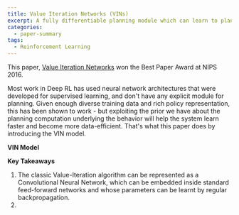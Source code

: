 ```yaml
---
title: Value Iteration Networks (VINs)
excerpt: A fully differentiable planning module which can learn to plan end to end using backpropagation - NIPS 2016 Best Paper
categories:
  - paper-summary
tags:
  - Reinforcement Learning
---
```

This paper, [Value Iteration Networks](https://arxiv.org/abs/1602.02867) won the Best Paper Award at NIPS 2016.

Most work in Deep RL has used neural network architectures that were developed for supervised learning, and don't have any explicit module for planning. Given enough diverse training data and rich policy representation, this has been shown to work - but exploiting the prior we have about the planning computation underlying the behavior will help the system learn faster and become more data-efficient. That's what this paper does by introducing the VIN model.

**VIN Model**


**Key Takeaways**
1. The classic Value-Iteration algorithm can be represented as a Convolutional Neural Network, which can be embedded inside standard feed-forward networks and whose parameters can be learnt by regular backpropagation.
2. 